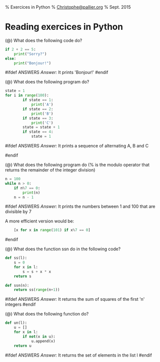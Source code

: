 % Exercices in Python
% Christophe@pallier.org
% Sept. 2015

Reading exercices in Python
===========================

(@) What does the following code do?

```python
if 2 + 2 == 5:
	print("Sorry?")
else:
	print("Bonjour!")
```

#ifdef ANSWERS
*Answer:* It prints 'Bonjour!'
#endif


(@) What does the following program do?

```python
state = 1
for i in range(100):
        if state == 1: 
            print('A')
        if state == 2:
            print('B')
		if state == 3:
		    print('C')
		state = state + 1
		if state == 4:
			state = 1
```

#ifdef ANSWERS
*Answer:* It prints a sequence of alternating A, B and C         

#endif

(@) What does the following program do (% is the modulo operator that returns the remainder of the integer division)

```python
n = 100
while n > 0:
	if n%7 == 0:
		print(n)
	n = n - 1
```

#ifdef ANSWERS
*Answer:* It prints the numbers between 1 and 100 that are divisible by 7

A more efficient version would be:

```python
	[x for x in range(101) if x%7 == 0]
```
#endif

(@) What does the function ssn do in the following code?

```python
def ss(l):
	s = 0
	for x in l:
		s = s + x * x
	return s
	
def ssn(n):
	return ss(range(n+1))
```

#ifdef ANSWERS
*Answer:* It returns the sum of squares of the first 'n' integers
#endif

(@) What does the following function do?

```python
def un(l):
	u = []
	for x in l:
		if not(x in u):
			u.append(x)
	return u
```

#ifdef ANSWERS
*Answer:* It returns the set of elements in the list l
#endif

